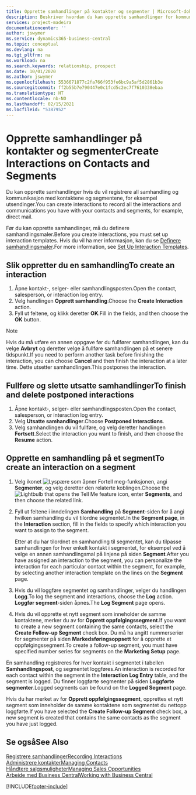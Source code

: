 ```yaml
---
title: Opprette samhandlinger på kontakter og segmenter | Microsoft-dokumentasjon
description: Beskriver hvordan du kan opprette samhandlinger for kommunikasjon du har med kontaktene og segmentene i Business Central, for eksempel direktereklame.
services: project-madeira
documentationcenter: ''
author: jswymer
ms.service: dynamics365-business-central
ms.topic: conceptual
ms.devlang: na
ms.tgt_pltfrm: na
ms.workload: na
ms.search.keywords: relationship, prospect
ms.date: 10/01/2020
ms.author: jswymer
ms.openlocfilehash: 5536671877c2fa766f953fe6bc9a5af5d2861b3e
ms.sourcegitcommit: ff2b55b7e790447e0c1fcd5c2ec7f7610338ebaa
ms.translationtype: HT
ms.contentlocale: nb-NO
ms.lasthandoff: 02/15/2021
ms.locfileid: "5387952"
---
```

# <a name="create-interactions-on-contacts-and-segments"></a><span data-ttu-id="07919-103">Opprette samhandlinger på kontakter og segmenter</span><span class="sxs-lookup"><span data-stu-id="07919-103">Create Interactions on Contacts and Segments</span></span>
<span data-ttu-id="07919-104">Du kan opprette samhandlinger hvis du vil registrere all samhandling og kommunikasjon med kontaktene og segmentene, for eksempel utsendinger.</span><span class="sxs-lookup"><span data-stu-id="07919-104">You can create interactions to record all the interactions and communications you have with your contacts and segments, for example, direct mail.</span></span>

<span data-ttu-id="07919-105">Før du kan opprette samhandlinger, må du definere samhandlingsmaler.</span><span class="sxs-lookup"><span data-stu-id="07919-105">Before you create interactions, you must set up interaction templates.</span></span> <span data-ttu-id="07919-106">Hvis du vil ha mer informasjon, kan du se [Definere samhandlingsmaler](marketing-interactions.md).</span><span class="sxs-lookup"><span data-stu-id="07919-106">For more information, see  [Set Up Interaction Templates](marketing-interactions.md).</span></span>

## <a name="to-create-an-interaction"></a><span data-ttu-id="07919-107">Slik oppretter du en samhandling</span><span class="sxs-lookup"><span data-stu-id="07919-107">To create an interaction</span></span>
1. <span data-ttu-id="07919-108">Åpne kontakt-, selger- eller samhandlingsposten.</span><span class="sxs-lookup"><span data-stu-id="07919-108">Open the contact, salesperson, or interaction log entry.</span></span>
2. <span data-ttu-id="07919-109">Velg handlingen **Opprett samhandling**.</span><span class="sxs-lookup"><span data-stu-id="07919-109">Choose the **Create Interaction** action.</span></span>
3. <span data-ttu-id="07919-110">Fyll ut feltene, og klikk deretter **OK**.</span><span class="sxs-lookup"><span data-stu-id="07919-110">Fill in the fields, and then choose the **OK** button.</span></span>

> [!NOTE]  
>   <span data-ttu-id="07919-111">Hvis du må utføre en annen oppgave før du fullfører samhandlingen, kan du velge **Avbryt** og deretter velge å fullføre samhandlingen på et senere tidspunkt.</span><span class="sxs-lookup"><span data-stu-id="07919-111">If you need to perform another task before finishing the interaction, you can choose **Cancel** and then finish the interaction at a later time.</span></span> <span data-ttu-id="07919-112">Dette utsetter samhandlingen.</span><span class="sxs-lookup"><span data-stu-id="07919-112">This postpones the interaction.</span></span>

## <a name="to-finish-and-delete-postponed-interactions"></a><span data-ttu-id="07919-113">Fullføre og slette utsatte samhandlinger</span><span class="sxs-lookup"><span data-stu-id="07919-113">To finish and delete postponed interactions</span></span>
1. <span data-ttu-id="07919-114">Åpne kontakt-, selger- eller samhandlingsposten.</span><span class="sxs-lookup"><span data-stu-id="07919-114">Open the contact, salesperson, or interaction log entry.</span></span>
2. <span data-ttu-id="07919-115">Velg **Utsatte samhandlinger**.</span><span class="sxs-lookup"><span data-stu-id="07919-115">Choose **Postponed Interactions**.</span></span>
3. <span data-ttu-id="07919-116">Velg samhandlingen du vil fullføre, og velg deretter handlingen **Fortsett**.</span><span class="sxs-lookup"><span data-stu-id="07919-116">Select the interaction you want to finish, and then choose the **Resume** action.</span></span>

## <a name="to-create-an-interaction-on-a-segment"></a><span data-ttu-id="07919-117">Opprette en samhandling på et segment</span><span class="sxs-lookup"><span data-stu-id="07919-117">To create an interaction on a segment</span></span>
1. <span data-ttu-id="07919-118">Velg ikonet ![Lyspære som åpner Fortell meg-funksjonen](media/ui-search/search_small.png "Fortell hva du vil gjøre"), angi **Segmenter**, og velg deretter den relaterte koblingen.</span><span class="sxs-lookup"><span data-stu-id="07919-118">Choose the ![Lightbulb that opens the Tell Me feature](media/ui-search/search_small.png "Tell me what you want to do") icon, enter **Segments**, and then choose the related link.</span></span>
2. <span data-ttu-id="07919-119">Fyll ut feltene i inndelingen **Samhandling** på **Segment**-siden for å angi hvilken samhandling du vil tilordne segmentet.</span><span class="sxs-lookup"><span data-stu-id="07919-119">In the **Segment page**, in the **Interaction** section, fill in the fields to specify which interaction you want to assign to the segment.</span></span>

    <span data-ttu-id="07919-120">Etter at du har tilordnet en samhandling til segmentet, kan du tilpasse samhandlingen for hver enkelt kontakt i segmentet, for eksempel ved å velge en annen samhandlingsmal på linjene på siden **Segment**.</span><span class="sxs-lookup"><span data-stu-id="07919-120">After you have assigned an interaction to the segment, you can personalize the interaction for each particular contact within the segment, for example, by selecting another interaction template on the lines on the **Segment** page.</span></span>  
3. <span data-ttu-id="07919-121">Hvis du vil loggføre segmentet og samhandlinger, velger du handlingen **Logg**.</span><span class="sxs-lookup"><span data-stu-id="07919-121">To log the segment and interactions, choose the **Log** action.</span></span> <span data-ttu-id="07919-122">**Loggfør segment**-siden åpnes.</span><span class="sxs-lookup"><span data-stu-id="07919-122">The **Log Segment** page opens.</span></span>
4. <span data-ttu-id="07919-123">Hvis du vil opprette et nytt segment som inneholder de samme kontaktene, merker du av for **Opprett oppfølgingssegment**.</span><span class="sxs-lookup"><span data-stu-id="07919-123">If you want to create a new segment containing the same contacts, select the **Create Follow-up Segment** check box.</span></span> <span data-ttu-id="07919-124">Du må ha angitt nummerserier for segmenter på siden **Markedsføringsoppsett** for å opprette et oppfølgingssegment.</span><span class="sxs-lookup"><span data-stu-id="07919-124">To create a follow-up segment, you must have specified number series for segments on the **Marketing Setup** page.</span></span>

<span data-ttu-id="07919-125">En samhandling registreres for hver kontakt i segmentet i tabellen **Samhandlingspost**, og segmentet loggføres.</span><span class="sxs-lookup"><span data-stu-id="07919-125">An interaction is recorded for each contact within the segment in the **Interaction Log Entry** table, and the segment is logged.</span></span> <span data-ttu-id="07919-126">Du finner loggførte segmenter på siden **Loggførte segmenter**.</span><span class="sxs-lookup"><span data-stu-id="07919-126">Logged segments can be found on the **Logged Segment** page.</span></span>

<span data-ttu-id="07919-127">Hvis du har merket av for **Opprett oppfølgingssegment**, opprettes et nytt segment som inneholder de samme kontaktene som segmentet du nettopp loggførte.</span><span class="sxs-lookup"><span data-stu-id="07919-127">If you have selected the **Create Follow-up Segment** check box, a new segment is created that contains the same contacts as the segment you have just logged.</span></span>

## <a name="see-also"></a><span data-ttu-id="07919-128">Se også</span><span class="sxs-lookup"><span data-stu-id="07919-128">See Also</span></span>
[<span data-ttu-id="07919-129">Registrere samhandlinger</span><span class="sxs-lookup"><span data-stu-id="07919-129">Recording Interactions</span></span>](marketing-interactions.md)  
[<span data-ttu-id="07919-130">Administrere kontakter</span><span class="sxs-lookup"><span data-stu-id="07919-130">Managing Contacts</span></span>](marketing-contacts.md)  
[<span data-ttu-id="07919-131">Håndtere salgsmuligheter</span><span class="sxs-lookup"><span data-stu-id="07919-131">Managing Sales Opportunities</span></span>](marketing-manage-sales-opportunities.md)  
[<span data-ttu-id="07919-132">Arbeide med Business Central</span><span class="sxs-lookup"><span data-stu-id="07919-132">Working with Business Central</span></span>](ui-work-product.md)


[!INCLUDE[footer-include](includes/footer-banner.md)]
